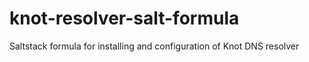 # knot-resolver-salt-formula
Saltstack formula for installing and configuration of Knot DNS resolver
